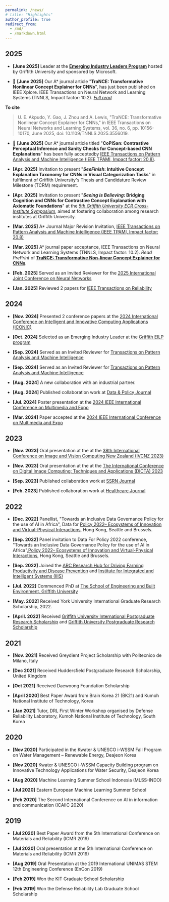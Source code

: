 ```yaml
---
permalink: /news/
# title: "Highlights"
author_profile: true
redirect_from: 
  - /md/
  - /markdown.html
---
```


## 2025

* **[June 2025]** Leader at the [**Emerging Industry Leaders Program**](https://ugoakpudo.com//talks/Talk-0-EILPnew/) hosted by Griffith University and sponsored by Microsoft. 


* 🎉 **[June 2025]** Our A* journal article "**TraNCE: Transformative Nonlinear Concept Explainer for CNNs**", has just been published on IEEE Xplore. IEEE Transactions on Neural Network and Learning Systems (TNNLS, Impact factor: 10.2). [*Full read*](https://ieeexplore.ieee.org/document/10966440?source=authoralert)

**To cite**
> U. E. Akpudo, Y. Gao, J. Zhou and A. Lewis, "TraNCE: Transformative Nonlinear Concept Explainer for CNNs," in IEEE Transactions on Neural Networks and Learning Systems, vol. 36, no. 6, pp. 10156-10170, June 2025, doi: 10.1109/TNNLS.2025.3556019.


* 🎉 **[June 2025]** Our A* journal article titled "**CoPISan: Contrastive Perceptual Inference and Sanity Checks for Concept-based CNN Explanations**" has been fully acceptedby [IEEE Transactions on Pattern Analysis and Machine Intelligence (IEEE TPAMI, Impact factor: 20.8)](https://ieeexplore.ieee.org/xpl/RecentIssue.jsp?punumber=34).

* **[Apr. 2025]** Invitation to present "***SeeFinish*: Intuitive Concept Explanation Taxonomy for CNNs in Visual Categorization Tasks**" in fulfilment of Griffith University's Thesis and Candidature Review Milestone (TCRM) requirement.

* **[Apr. 2025]** Invitation to present "***Seeing is Believing*: Bridging Cognition and CNNs for Contrastive Concept Explanation with Axiomatic Foundations**" at the [*5th Griffith University ECR Cross-Institute Symposium*](https://gcisymp.org/), aimed at fostering collaboration among research institutes at Griffith University.

* **[Mar. 2025]** A* Journal Major Revision Invitation, [IEEE Transactions on Pattern Analysis and Machine Intelligence (IEEE TPAMI, Impact factor: 20.8)](https://ieeexplore.ieee.org/xpl/RecentIssue.jsp?punumber=34)

* **[Mar. 2025]** A* journal paper acceptance, IEEE Transactions on Neural Network and Learning Systems (TNNLS, Impact factor: 10.2). *Read PrePrint* of [**TraNCE: Transformative Non-linear Concept Explainer for CNNs**](https://arxiv.org/html/2503.20230).

* **[Feb. 2025]** Served as an Invited Reviewer for the [2025 International Joint Conference on Neural Networks](https://2025.ijcnn.org/)

* **[Jan. 2025]** Reviewed 2 papers for [IEEE Transactions on Reliability](https://ieeexplore.ieee.org/xpl/RecentIssue.jsp?punumber=24)

 
## 2024

* **[Nov. 2024]** Presented 2 conference papers at the [2024 International Conference on Intelligent and Innovative Computing Applications (ICONIC)](https://mauricon.org/)

* **[Oct. 2024]** Selected as an Emerging Industry Leader at the [Griffith EILP program](https://www.griffith.edu.au/careers-employment/employers-and-recruiters/engage-hdr-talent/talent-pool)

* **[Sep. 2024]** Served as an Invited Reviewer for [Transactions on Pattern Analysis and Machine Intelligence](https://ieeexplore.ieee.org/xpl/RecentIssue.jsp?punumber=34)

* **[Sep. 2024]** Served as an Invited Reviewer for [Transactions on Pattern Analysis and Machine Intelligence](https://ieeexplore.ieee.org/xpl/RecentIssue.jsp?punumber=34)

* **[Aug. 2024]** A new collaboration with an industrial partner.

* **[Aug. 2024]** Published collaboration work at [Data & Policy Journal](https://www.cambridge.org/core/journals/data-and-policy/article/toward-a-trustworthy-and-inclusive-data-governance-policy-for-the-use-of-artificial-intelligence-in-africa/6C22513DE8598A0A8B1EDBD9A2D6A102)

* **[Jul. 2024]** Poster presentation at the [2024 IEEE International Conference on Multimedia and Expo](https://2024.ieeeicme.org/)

* **[Mar. 2024]** Paper accepted at the [2024 IEEE International Conference on Multimedia and Expo](https://2024.ieeeicme.org/)





## 2023

* **[Nov. 2023]** Oral presentation at the at the [38th International Conference on Image and Vision Computing New Zealand (IVCNZ 2023)](https://ieeexplore.ieee.org/xpl/conhome/10343468/proceeding)

* **[Nov. 2023]** Oral presentation at the at the [The International Conference on Digital Image Computing: Techniques and Applications (DICTA) 2023](https://dictaconference.org/dicta2023/)

* **[Sep. 2023]** Published collaboration work at [SSRN Journal](https://papers.ssrn.com/sol3/papers.cfm?abstract_id=4581619)

* **[Feb. 2023]** Published collaboration work at [Healthcare Journal](https://www.mdpi.com/2227-9032/11/4/457)







## 2022

* **[Dec. 2022]** Panellist, "Towards an Inclusive Data Governance Policy for the use of AI in Africa", Data for [Policy 2022– Ecosystems of Innovation and Virtual-Physical Interactions](https://dataforpolicy.org/data-for-policy-2022-overview/), Hong Kong, Seattle and Brussels.

* **[Sep. 2022]** Panel invitation to Data For Policy 2022 conference, "Towards an Inclusive Data Governance Policy for the use of AI in Africa",[Policy 2022– Ecosystems of Innovation and Virtual-Physical Interactions](https://dataforpolicy.org/data-for-policy-2022-overview/), Hong Kong, Seattle and Brussels.

* **[Sep. 2022]** Joined the [ARC Research Hub for Driving Farming Productivity and Disease Prevention](https://www.griffith.edu.au/griffith-sciences/farming-productivity) and [Institute for Integrated and Intelligent Systems (IIIS)](https://www.griffith.edu.au/griffith-sciences/school-information-communication-technology/institute-integrated-intelligent-systems)

* **[Jul. 2022]** Commenced PhD at [The School of Engineering and Built Environment, Griffith University]("https://www.griffith.edu.au/griffith-sciences/school-information-communication-technology/institute-integrated-intelligent-systems/our-researchers)

* **[May. 2022]** Received York University International Graduate Research Scholarship, 2022.

* **[April. 2022]** Received [Griffith University International Postgraduate Research Scholarship](https://www.griffith.edu.au/research-study/scholarships/guiprs) and [Griffith University Postgraduate Research Scholarship](https://www.griffith.edu.au/research-study/scholarships/guprs)





## 2021

* **[Nov. 2021]** Received Greydient Project Scholarship with Politecnico de Milano, Italy

* **[Dec 2021]** Received Huddersfield Postgraduate Research Scholarship, United Kingdom

* **[Oct 2021]** Received Daewoong Foundation Scholarship

* **[April 2020]** Best Paper Award from Brain Korea 21 (BK21) and Kumoh National Institute of Technology, Korea

* **[Jan 2021]** Tutor, DRL First Winter Workshop organised by Defense Reliability Laboratory, Kumoh National Institute of Technology, South Korea


## 2020

* **[Nov 2020]** Participated in the Kwater & UNESCO i-WSSM Fall Program on Water Management – Renewable Energy, Deajeon Korea

* **[Nov 2020]** Kwater & UNESCO i-WSSM Capacity Building program on Innovative Technology Applications for Water Security, Deajeon Korea

* **[Aug 2020]** Machine Learning Summer School Indonesia (MLSS-INDO)

* **[Jul 2020]** Eastern European Machine Learning Summer School

* **[Feb 2020]** The Second International Conference on AI in information and communication (ICAIIC 2020)


## 2019

* **[Jul 2020]** Best Paper Award from the 5th International Conference on Materials and Reliability (ICMR 2019)

* **[Jul 2020]** Oral presentation at the 5th International Conference on Materials and Reliability (ICMR 2019)

* **[Aug 2019]** Oral Presentation at the 2019 International UNIMAS STEM 12th Engineering Conference (EnCon 2019) 

* **[Feb 2019]** Won the KIT Graduate School Scholarship

* **[Feb 2019]** Won the Defense Reliability Lab Graduate School Scholarship



<!-- Brisbanr conference
PHM KOREA
KPSM
ASIA PACIFIC CONFERENCE PHM

Dec. 2020	Tutor, DRL Second Summer Workshop organised by Defense Reliability Laboratory, Kumoh National Institute of Technology, South Korea
	Topic: A workshop on Solenoid Pump Fault Detection and Isolation (FDI)- A practical Approach

Dec. 2019	Tutor, A workshop on Neural Networks and its Applications
	Topic: Deep Leaning-based Prognostics Framework for Rolling Element Bearings -->
